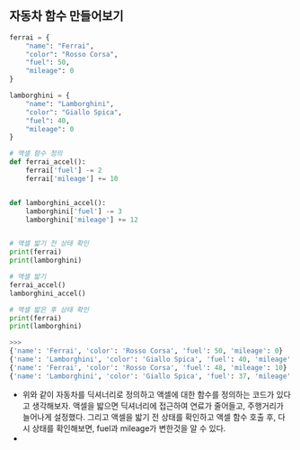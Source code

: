 ## 자동차 함수 만들어보기
```python
ferrai = {
    "name": "Ferrai",
    "color": "Rosso Corsa",
    "fuel": 50,
    "mileage": 0
}

lamborghini = {
    "name": "Lamborghini",
    "color": "Giallo Spica",
    "fuel": 40,
    "mileage": 0
}

# 액셀 함수 정의
def ferrai_accel():
    ferrai['fuel'] -= 2
    ferrai['mileage'] += 10


def lamborghini_accel():
    lamborghini['fuel'] -= 3
    lamborghini['mileage'] += 12


# 액셀 밟기 전 상태 확인
print(ferrai)
print(lamborghini)

# 액셀 밟기
ferrai_accel()
lamborghini_accel()

# 액셀 밟은 후 상태 확인
print(ferrai)
print(lamborghini)

>>>
{'name': 'Ferrai', 'color': 'Rosso Corsa', 'fuel': 50, 'mileage': 0}
{'name': 'Lamborghini', 'color': 'Giallo Spica', 'fuel': 40, 'mileage': 0}
{'name': 'Ferrai', 'color': 'Rosso Corsa', 'fuel': 48, 'mileage': 10}
{'name': 'Lamborghini', 'color': 'Giallo Spica', 'fuel': 37, 'mileage': 12}
```

- 위와 같이 자동차를 딕셔너리로 정의하고 액셀에 대한 함수를 정의하는 코드가 있다고 생각해보자. 액셀을 밟으면 딕셔너리에 접근하여 연료가 줄어들고, 주행거리가 늘어나게 설정했다. 그리고 액셀을 밟기 전 상태를 확인하고 액셀 함수 호출 후, 다시 상태를 확인해보면, fuel과 mileage가 변한것을 알 수 있다.  
- 
